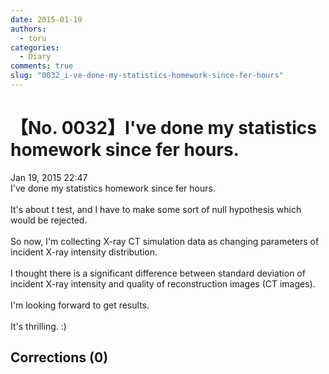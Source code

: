 ```yaml
---
date: 2015-01-19
authors:
  - toru
categories:
  - Diary
comments: true
slug: "0032_i-ve-done-my-statistics-homework-since-fer-hours"
---
```


# 【No. 0032】I've done my statistics homework since fer hours.
<div class="date">Jan 19, 2015 22:47</div>
<div id="post"><div id="body_show_ori">
I've done my statistics homework since fer hours.<br/><br/>It's about t test, and I have to make some sort of null hypothesis which would be rejected.<br/><br/>So now, I'm collecting X-ray CT simulation data as changing parameters of incident X-ray intensity distribution.<br/><br/>I thought there is a significant difference between standard deviation of incident X-ray intensity and quality of reconstruction images (CT images).<br/><br/>I'm looking forward to get results.<br/><br/>It's thrilling. :)
</div></div>

<!-- more -->


## Corrections (0)
